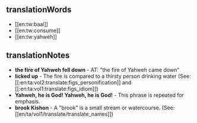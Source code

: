## translationWords

* [[en:tw:baal]]
* [[en:tw:consume]]
* [[en:tw:yahweh]]

## translationNotes

* **the fire of Yahweh fell down** - AT: "the fire of Yahweh came down"
* **licked up** - The fire is compared to a thirsty person drinking water (See: [[:en:ta:vol2:translate:figs_personification]] and [[:en:ta:vol1:translate:figs_idiom]])
* **Yahweh, he is God! Yahweh, he is God!** - This phrase is repeated for emphasis.
* **brook Kishon** - A "brook" is a small stream or watercourse. (See: [[en/ta/vol1/translate/translate_names]])
